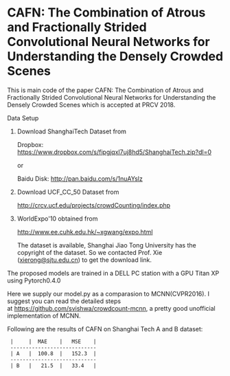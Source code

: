 # CAFN: The Combination of Atrous and Fractionally Strided Convolutional Neural Networks for Understanding the Densely Crowded Scenes

This is main code of the paper CAFN: The Combination of Atrous and Fractionally Strided Convolutional Neural Networks for Understanding the Densely Crowded Scenes which is accepted at PRCV 2018.

Data Setup
1. Download ShanghaiTech Dataset from

   Dropbox: https://www.dropbox.com/s/fipgjqxl7uj8hd5/ShanghaiTech.zip?dl=0

   or
   
   Baidu Disk: http://pan.baidu.com/s/1nuAYslz

2. Download UCF_CC_50 Dataset from

   http://crcv.ucf.edu/projects/crowdCounting/index.php

3. WorldExpo'10 obtained from

   http://www.ee.cuhk.edu.hk/~xgwang/expo.html

   The dataset is available, Shanghai Jiao Tong University has the copyright of the dataset. 
   So we contacted Prof. Xie (xierong@sjtu.edu.cn) to get the download link.

The proposed models are trained in a DELL PC station with a GPU Titan XP using Pytorch0.4.0

Here we supply our model.py as a comparasion to MCNN(CVPR2016). I suggest you can read the detailed steps at https://github.com/svishwa/crowdcount-mcnn, a pretty good unofficial implementation of MCNN. 

Following are the results of CAFN on Shanghai Tech A and B dataset:
    
     |     |  MAE    |   MSE    |
     ----------------------------
     | A   |  100.8  |   152.3  |
     ----------------------------
     | B   |   21.5  |   33.4   |
